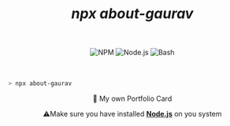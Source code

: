 <h1 align="center">
    <i>npx about-gaurav</i>
</h1>

<br />
<br />

<div align="center">
    <img alt="NPM" title="Node Package Manager" src="https://img.shields.io/badge/NPM-informational?style=flat-sqaure&logo=npm&logoColor=black&color=CB3837">
    <img alt="Node.js" title="Node.js" src="https://img.shields.io/badge/JavaScript-informational?style=flat-sqaure&logo=JavaScript&logoColor=black&color=F7DF1E">
    <img alt="Bash" title="Bash" src="https://img.shields.io/badge/Bash-informational?style=flat-sqaure&logo=gnubash&logoColor=white&color=4EAA25">
</div>

<br />
<br />

```bash
> npx about-gaurav
```

<p align="center">
    🚀 My own Portfolio Card
</p>
<p align="center">
    ⚠️Make sure you have installed <b><a href="https://nodejs.org/en/">Node.js</a></b> on you system
</p>
